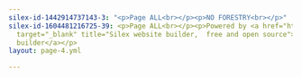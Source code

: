 ```yaml
---
silex-id-1442914737143-3: "<p>Page ALL<br></p><p>NO FORESTRY<br></p>"
silex-id-1604481216725-39: <p>Page ALL<br></p><p>Powered by <a href="https://www.silex.me/"
  target="_blank" title="Silex website builder,  free and open source">Silex website
  builder</a></p>
layout: page-4.yml

---
```

